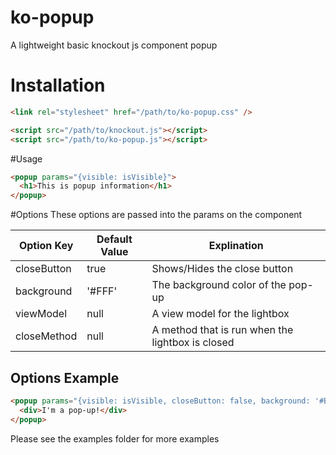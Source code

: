 # ko-popup
A lightweight basic knockout js component popup

# Installation
```html
<link rel="stylesheet" href="/path/to/ko-popup.css" />

<script src="/path/to/knockout.js"></script>
<script src="/path/to/ko-popup.js"></script>
```


#Usage
```html
<popup params="{visible: isVisible}">
  <h1>This is popup information</h1>
</popup>
```


#Options
These options are passed into the params on the component

| Option Key  | Default Value | Explination |
|-------------|---------------|-------------|
| closeButton | true          | Shows/Hides the close button |
| background  | '#FFF'        | The background color of the pop-up |
| viewModel   | null          | A view model for the lightbox |
| closeMethod | null          | A method that is run when the lightbox is closed |

## Options Example
```html
<popup params="{visible: isVisible, closeButton: false, background: '#BBB'}">
  <div>I'm a pop-up!</div>
</popup>
```

Please see the examples folder for more examples
